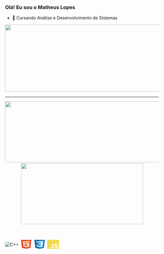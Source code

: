 ### Olá! Eu sou o Matheus Lopes

- 🌱 Cursando Análise e Desenvolvimento de Sistemas 
  


<p align="center">
  <img width="800" height="220" src="https://streak-stats.demolab.com?user=Mathlps&theme=dracula&hide_border=true&border_radius=5&card_width=800">
</p>


---




<p align="center">
  <img width="600" height="200" src="https://github-readme-stats.vercel.app/api?username=Mathlps&show_icons=true&theme=dracula">
  <img width="400" height="200" src="https://github-readme-stats.vercel.app/api/top-langs/?username=Mathlps&layout=compact&langs_count=16&theme=dracula&include_all_commits=true"/>
</p>
 
 

<div id="header" align="center">
  <img src="https://komarev.com/ghpvc/?username=Mathlps&style=for-the-badge&color=orange" alt=""/>
</div>


<div style="display: in line block"><br>
  <img align="center" alt="C++" height="30" width="40" src="https://cdn.jsdelivr.net/gh/devicons/devicon@latest/icons/cplusplus/cplusplus-original.svg">
  <img align="center" alt="HTML" height="30" width="40" src="https://raw.githubusercontent.com/devicons/devicon/master/icons/html5/html5-original.svg">
  <img align="center" alt="CSS" height="30" width="40" src="https://raw.githubusercontent.com/devicons/devicon/master/icons/css3/css3-original.svg">
  <img align="center" alt="JS" height="30" width="40" src="https://raw.githubusercontent.com/devicons/devicon/master/icons/javascript/javascript-plain.svg">
</div>

<!--
**Mathlps/Mathlps** is a ✨ _special_ ✨ repository because its `README.md` (this file) appears on your GitHub profile.

Here are some ideas to get you started:

- 🔭 I’m currently working on ...
- 🌱 I’m currently learning ...
- 👯 I’m looking to collaborate on ...
- 🤔 I’m looking for help with ...
- 💬 Ask me about ...
- 📫 How to reach me: ...
- 😄 Pronouns: ...
- ⚡ Fun fact: ...
-->
